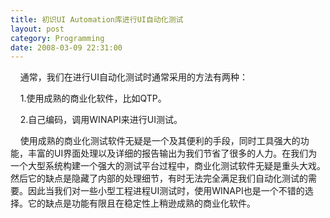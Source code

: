 ```yaml
---
title: 初识UI Automation库进行UI自动化测试
layout: post
category: Programming
date: 2008-03-09 22:31:00
---
```


&nbsp;&nbsp;&nbsp;&nbsp;通常，我们在进行UI自动化测试时通常采用的方法有两种：

&nbsp;&nbsp;&nbsp;&nbsp;1.使用成熟的商业化软件，比如QTP。

&nbsp;&nbsp;&nbsp;&nbsp;2.自己编码，调用WINAPI来进行UI测试。

&nbsp;&nbsp;&nbsp;&nbsp;使用成熟的商业化测试软件无疑是一个及其便利的手段，同时工具强大的功能，丰富的UI界面处理以及详细的报告输出为我们节省了很多的人力。在我们为一个大型系统构建一个强大的测试平台过程中，商业化测试软件无疑是重头大戏。然后它的缺点是隐藏了内部的处理细节，有时无法完全满足我们自动化测试的需要。因此当我们对一些小型工程进程UI测试时，使用WINAPI也是一个不错的选择。它的缺点是功能有限且在稳定性上稍逊成熟的商业化软件。

&nbsp;&nbsp;&nbsp;&nbsp;
